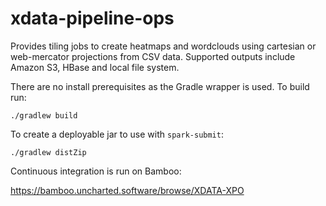 # xdata-pipeline-ops

Provides tiling jobs to create heatmaps and wordclouds using cartesian or web-mercator projections from CSV data.  Supported outputs include Amazon S3, HBase and local file system.

There are no install prerequisites as the Gradle wrapper is used.  To build run:

`./gradlew build`

To create a deployable jar to use with `spark-submit`:

`./gradlew distZip`

Continuous integration is run on Bamboo:

https://bamboo.uncharted.software/browse/XDATA-XPO


